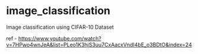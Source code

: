 # image_classification
Image classification using CIFAR-10 Dataset

ref - https://www.youtube.com/watch?v=7HPwo4wnJeA&list=PLeo1K3hjS3uu7CxAacxVndI4bE_o3BDtO&index=24
